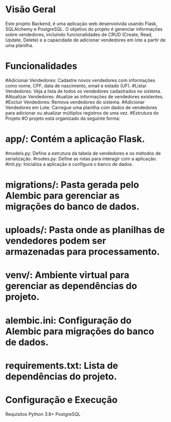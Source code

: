 # Visão Geral
Este projeto Backend, é uma aplicação web desenvolvida usando Flask, SQLAlchemy e PostgreSQL. 
O objetivo do projeto é gerenciar informações sobre vendedores, incluindo funcionalidades de CRUD 
(Create, Read, Update, Delete) e a capacidade de adicionar vendedores em lote a partir de uma planilha.

# Funcionalidades
  #Adicionar Vendedores: Cadastre novos vendedores com informações como nome, CPF, data de nascimento, email e estado (UF).
  #Listar Vendedores: Veja a lista de todos os vendedores cadastrados no sistema.
  #Atualizar Vendedores: Atualize as informações de vendedores existentes.
  #Excluir Vendedores: Remova vendedores do sistema.
  #Adicionar Vendedores em Lote: Carregue uma planilha com dados de vendedores para adicionar ou atualizar múltiplos registros de uma vez.
  #Estrutura do Projeto
  #O projeto está organizado da seguinte forma:

# app/: Contém a aplicação Flask.
  #models.py: Define a estrutura da tabela de vendedores e os métodos de serialização.
  #routes.py: Define as rotas para interagir com a aplicação.
  #init.py: Inicializa a aplicação e configura o banco de dados.
  
# migrations/: Pasta gerada pelo Alembic para gerenciar as migrações do banco de dados.
# uploads/: Pasta onde as planilhas de vendedores podem ser armazenadas para processamento.
# venv/: Ambiente virtual para gerenciar as dependências do projeto.
# alembic.ini: Configuração do Alembic para migrações do banco de dados.
# requirements.txt: Lista de dependências do projeto.

# Configuração e Execução
  Requisitos
  Python 3.8+
  PostgreSQL
